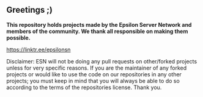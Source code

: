 ## Greetings ;)

**This repository holds projects made by the Epsilon Server Network and members of the community.
We thank all responsible on making them possible.**

https://linktr.ee/epsilonsn


Disclaimer: ESN will not be doing any pull requests on other/forked projects unless for very specific reasons. If you are the maintainer of any forked projects or would like to use the code on our repositories in any other projects; you must keep in mind that you will always be able to do so according to the terms of the repositories license. Thank you.

<!--

**Here are some ideas to get you started:**

🙋‍♀️ A short introduction - what is your organization all about?
🌈 Contribution guidelines - how can the community get involved?
👩‍💻 Useful resources - where can the community find your docs? Is there anything else the community should know?
🍿 Fun facts - what does your team eat for breakfast?
🧙 Remember, you can do mighty things with the power of [Markdown](https://docs.github.com/github/writing-on-github/getting-started-with-writing-and-formatting-on-github/basic-writing-and-formatting-syntax)
--
